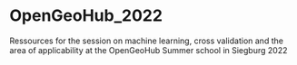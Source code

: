 # OpenGeoHub_2022
Ressources for the session on machine learning, cross validation and the area of applicability at the OpenGeoHub Summer school in Siegburg 2022 
